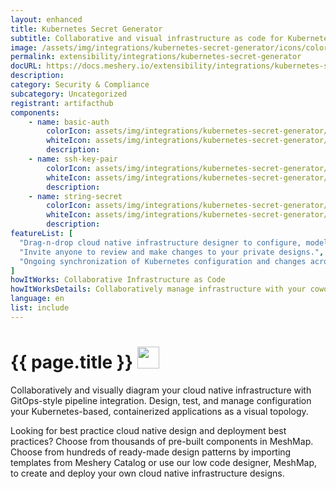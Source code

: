 ```yaml
---
layout: enhanced
title: Kubernetes Secret Generator
subtitle: Collaborative and visual infrastructure as code for Kubernetes Secret Generator
image: /assets/img/integrations/kubernetes-secret-generator/icons/color/kubernetes-secret-generator-color.svg
permalink: extensibility/integrations/kubernetes-secret-generator
docURL: https://docs.meshery.io/extensibility/integrations/kubernetes-secret-generator
description: 
category: Security & Compliance
subcategory: Uncategorized
registrant: artifacthub
components: 
	- name: basic-auth
		colorIcon: assets/img/integrations/kubernetes-secret-generator/components/basic-auth/icons/color/basic-auth-color.svg
		whiteIcon: assets/img/integrations/kubernetes-secret-generator/components/basic-auth/icons/white/basic-auth-white.svg
		description: 
	- name: ssh-key-pair
		colorIcon: assets/img/integrations/kubernetes-secret-generator/components/ssh-key-pair/icons/color/ssh-key-pair-color.svg
		whiteIcon: assets/img/integrations/kubernetes-secret-generator/components/ssh-key-pair/icons/white/ssh-key-pair-white.svg
		description: 
	- name: string-secret
		colorIcon: assets/img/integrations/kubernetes-secret-generator/components/string-secret/icons/color/string-secret-color.svg
		whiteIcon: assets/img/integrations/kubernetes-secret-generator/components/string-secret/icons/white/string-secret-white.svg
		description: 
featureList: [
  "Drag-n-drop cloud native infrastructure designer to configure, model, and deploy your workloads.",
  "Invite anyone to review and make changes to your private designs.",
  "Ongoing synchronization of Kubernetes configuration and changes across any number of clusters."
]
howItWorks: Collaborative Infrastructure as Code
howItWorksDetails: Collaboratively manage infrastructure with your coworkers synchronously sharing the same designs.
language: en
list: include
---
```

<h1>{{ page.title }} <img src="{{ page.image }}" style="width: 35px; height: 35px;" /></h1>

<p>

</p>
<p>
    Collaboratively and visually diagram your cloud native infrastructure with GitOps-style pipeline integration. Design, test, and manage configuration your Kubernetes-based, containerized applications as a visual topology.
</p>
<p>
    Looking for best practice cloud native design and deployment best practices? Choose from thousands of pre-built components in MeshMap. Choose from hundreds of ready-made design patterns by importing templates from Meshery Catalog or use our low code designer, MeshMap, to create and deploy your own cloud native infrastructure designs.
</p>
